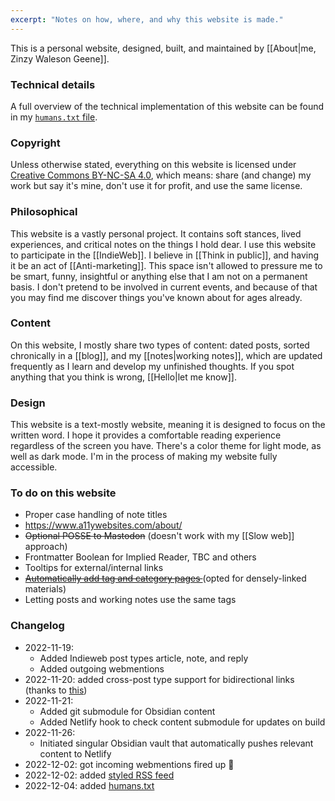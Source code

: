 ```yaml
---
excerpt: "Notes on how, where, and why this website is made."
---
```

This is a personal website, designed, built, and maintained by [[About|me, Zinzy Waleson Geene]].

### Technical details
A full overview of the technical implementation of this website can be found in my [`humans.txt` file](/humans.txt).

### Copyright
Unless otherwise stated, everything on this website is licensed under [Creative Commons BY-NC-SA 4.0](https://creativecommons.org/licenses/by-nc-sa/4.0/legalcode), which means: share (and change) my work but say it's mine, don't use it for profit, and use the same license.

### Philosophical
This website is a vastly personal project. It contains soft stances, lived experiences, and critical notes on the things I hold dear. I use this website to participate in the [[IndieWeb]]. I believe in [[Think in public]], and having it be an act of [[Anti-marketing]]. This space isn't allowed to pressure me to be smart, funny, insightful or anything else that I am not on a permanent basis. I don't pretend to be involved in current events, and because of that you may find me discover things you've known about for ages already.

### Content
On this website, I mostly share two types of content: dated posts, sorted chronically in a [[blog]], and my [[notes|working notes]], which are updated frequently as I learn and develop my unfinished thoughts. If you spot anything that you think is wrong, [[Hello|let me know]].

### Design
This website is a text-mostly website, meaning it is designed to focus on the written word. I hope it provides a comfortable reading experience regardless of the screen you have. There's a color theme for light mode, as well as dark mode. I'm in the process of making my website fully accessible.

### To do on this website
- Proper case handling of note titles
- https://www.a11ywebsites.com/about/
- ~~Optional POSSE to Mastodon~~ (doesn't work with my [[Slow web]] approach)
- Frontmatter Boolean for Implied Reader, TBC and others
- Tooltips for external/internal links
- ~~[Automatically add tag and category pages ](https://github.com/sverrirs/jekyll-paginate-v2)~~ (opted for densely-linked materials)
- Letting posts and working notes use the same tags

### Changelog
- 2022-11-19:
	- Added Indieweb post types article, note, and reply
	- Added outgoing webmentions
- 2022-11-20: added cross-post type support for bidirectional links (thanks to [this](https://github.com/florhizome/digital-garden-jekyll-template/commit/5ac71e7dd1d45bead5784936ca854ef62ba50437))
- 2022-11-21:
	- Added git submodule for Obsidian content
	- Added Netlify hook to check content submodule for updates on build
- 2022-11-26:
	- Initiated singular Obsidian vault that automatically pushes relevant content to Netlify
- 2022-12-02: got incoming webmentions fired up 🥳
- 2022-12-02: added [styled RSS feed](https://www.zinzy.website/feed.xml)
- 2022-12-04: added [humans.txt](humans.txt)
